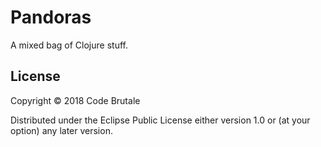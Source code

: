 # Pandoras

A mixed bag of Clojure stuff.

## License

Copyright © 2018 Code Brutale

Distributed under the Eclipse Public License either version 1.0 or (at
your option) any later version.
